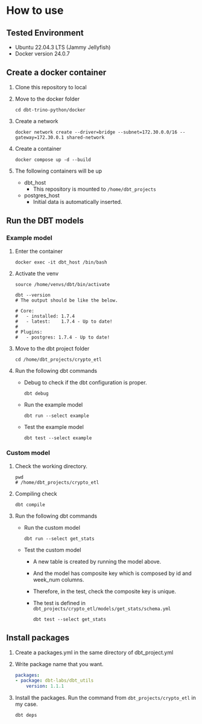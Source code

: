 # How to use

## Tested Environment

- Ubuntu 22.04.3 LTS (Jammy Jellyfish)
- Docker version 24.0.7

## Create a docker container

1. Clone this repository to local
2. Move to the docker folder

    ``` [bash]
    cd dbt-trino-python/docker
    ```

3. Create a network

    ```[bash]
    docker network create --driver=bridge --subnet=172.30.0.0/16 --gateway=172.30.0.1 shared-network
    ```

4. Create a container

    ``` [bash]
    docker compose up -d --build
    ```

5. The following containers will be up
   - dbt_host
      - This repository is mounted to ```/home/dbt_projects```
   - postgres_host
      - Initial data is automatically inserted.

## Run the DBT models

### Example model

1. Enter the container

    ``` [bash]
    docker exec -it dbt_host /bin/bash
    ```

2. Activate the venv

    ``` [bash]
    source /home/venvs/dbt/bin/activate

    dbt --version
    # The output should be like the below.

    # Core:
    #   - installed: 1.7.4
    #   - latest:    1.7.4 - Up to date!
    # 
    # Plugins:
    #   - postgres: 1.7.4 - Up to date!
    ```

3. Move to the dbt project folder

    ``` [bash]
    cd /home/dbt_projects/crypto_etl
    ```

4. Run the following dbt commands
    - Debug to check if the dbt configuration is proper.

        ``` [bash]
        dbt debug
        ```

    - Run the example model

        ``` [bash]
        dbt run --select example
        ```

    - Test the example model

        ``` [bash]
        dbt test --select example
        ```

### Custom model

1. Check the working directory.

    ``` [bash]
    pwd
    # /home/dbt_projects/crypto_etl
    ```

2. Compiling check

    ``` [bash]
    dbt compile
    ```

3. Run the following dbt commands

    - Run the custom model

        ``` [bash]
        dbt run --select get_stats
        ```

    - Test the custom model
      - A new table is created by running the model above.
      - And the model has composite key which is composed by id and week_num columns.
      - Therefore, in the test, check the composite key is unique.
      - The test is defined in ```dbt_projects/crypto_etl/models/get_stats/schema.yml```

        ``` [bash]
        dbt test --select get_stats
        ```

## Install packages

1. Create a packages.yml in the same directory of dbt_project.yml
2. Write package name that you want.

    ```YAML:dbt_project.yml
    packages:
    - package: dbt-labs/dbt_utils
        version: 1.1.1
    ```

3. Install the packages. Run the command from ```dbt_projects/crypto_etl``` in my case.

    ```bash
    dbt deps
    ```
